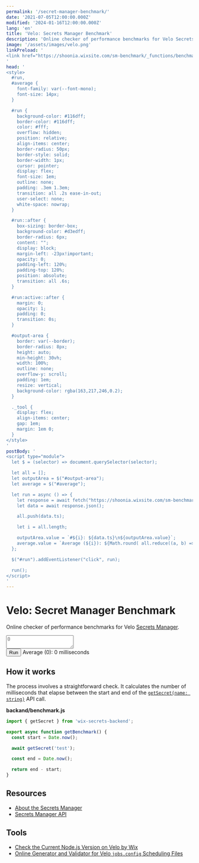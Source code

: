 ```yaml
---
permalink: '/secret-manager-benchmark/'
date: '2021-07-05T12:00:00.000Z'
modified: '2024-01-16T12:00:00.000Z'
lang: 'en'
title: 'Velo: Secrets Manager Benchmark'
description: 'Online checker of performance benchmarks for Velo Secrets Manager'
image: '/assets/images/velo.png'
linkPreload: '
<link href="https://shoonia.wixsite.com/sm-benchmark/_functions/benchmark" rel="preload" as="fetch" crossorigin="anonymous">
'
head: '
<style>
  #run,
  #average {
    font-family: var(--font-mono);
    font-size: 14px;
  }

  #run {
    background-color: #116dff;
    border-color: #116dff;
    color: #fff;
    overflow: hidden;
    position: relative;
    align-items: center;
    border-radius: 50px;
    border-style: solid;
    border-width: 1px;
    cursor: pointer;
    display: flex;
    font-size: 1em;
    outline: none;
    padding: .3em 1.3em;
    transition: all .2s ease-in-out;
    user-select: none;
    white-space: nowrap;
  }

  #run::after {
    box-sizing: border-box;
    background-color: #d3edff;
    border-radius: 6px;
    content: "";
    display: block;
    margin-left: -23px!important;
    opacity: 0;
    padding-left: 120%;
    padding-top: 120%;
    position: absolute;
    transition: all .6s;
  }

  #run:active::after {
    margin: 0;
    opacity: 1;
    padding: 0;
    transition: 0s;
  }

  #output-area {
    border: var(--border);
    border-radius: 8px;
    height: auto;
    min-height: 30vh;
    width: 100%;
    outline: none;
    overflow-y: scroll;
    padding: 1em;
    resize: vertical;
    background-color: rgba(163,217,246,0.2);
  }

  ._tool {
    display: flex;
    align-items: center;
    gap: 1em;
    margin: 1em 0;
  }
</style>
'
postBody: '
<script type="module">
  let $ = (selector) => document.querySelector(selector);

  let all = [];
  let outputArea = $("#output-area");
  let average = $("#average");

  let run = async () => {
    let response = await fetch("https://shoonia.wixsite.com/sm-benchmark/_functions/benchmark");
    let data = await response.json();

    all.push(data.ts);

    let i = all.length;

    outputArea.value = `#${i}: ${data.ts}\n${outputArea.value}`;
    average.value = `Average (${i}): ${Math.round( all.reduce((a, b) => a + b, 0) / i )} milliseconds`;
  };

  $("#run").addEventListener("click", run);

  run();
</script>
'
---
```


# Velo: Secret Manager Benchmark

Online checker of performance benchmarks for Velo [Secrets Manager](https://dev.wix.com/docs/develop-websites/articles/workspace-tools/developer-tools/secrets-manager/about-the-secrets-manager).

<textarea
  id="output-area"
  spellcheck="false"
  placeholder="0"
  readonly
></textarea>
<div class="_tool">
  <button type="button" id="run">
    Run
  </button>
  <output id="average">
    Average (0): 0 milliseconds
  </output>
</div>

## How it works

The process involves a straightforward check. It calculates the number of milliseconds that elapse between the start and end of the [`getSecret(name: string)`](https://www.wix.com/velo/reference/wix-secrets-backend/getsecret) API call.

**backand/benchmark.js**

```js
import { getSecret } from 'wix-secrets-backend';

export async function getBenchmark() {
  const start = Date.now();

  await getSecret('test');

  const end = Date.now();

  return end - start;
}
```

## Resources

- [About the Secrets Manager](https://dev.wix.com/docs/develop-websites/articles/workspace-tools/developer-tools/secrets-manager/about-the-secrets-manager)
- [Secrets Manager API](https://www.wix.com/velo/reference/wix-secrets-backend/introduction)

## Tools

- [Check the Current Node.js Version on Velo by Wix](/wix-velo-nodejs-version/)
- [Online Generator and Validator for Velo `jobs.config` Scheduling Files](https://shoonia.github.io/jobs.config/)
